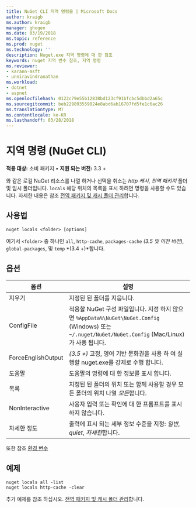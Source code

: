 ```yaml
---
title: NuGet CLI 지역 명령을 | Microsoft Docs
author: kraigb
ms.author: kraigb
manager: ghogen
ms.date: 03/19/2018
ms.topic: reference
ms.prod: nuget
ms.technology: ''
description: Nuget.exe 지역 명령에 대 한 참조
keywords: nuget 지역 변수 참조, 지역 명령
ms.reviewer:
- karann-msft
- unniravindranathan
ms.workload:
- dotnet
- aspnet
ms.openlocfilehash: 0122c79e55b12838bd123cf91bfcbc5dbbd2a65c
ms.sourcegitcommit: beb229893559824e8abd6ab16707fd5fe1c6ac26
ms.translationtype: MT
ms.contentlocale: ko-KR
ms.lasthandoff: 03/28/2018
---
```

# <a name="locals-command-nuget-cli"></a>지역 명령 (NuGet CLI)

**적용 대상:** 소비 패키지 &bullet; **지원 되는 버전:** 3.3 +

와 같은 로컬 NuGet 리소스를 나열 하거나 선택을 취소는 *http 캐시*, *전역 패키지* 폴더 및 임시 폴더입니다. `locals` 해당 위치의 목록을 표시 하려면 명령을 사용할 수도 있습니다. 자세한 내용은 참조 [전역 패키지 및 캐시 폴더 관리](../consume-packages/managing-the-global-packages-and-cache-folders.md)합니다.

## <a name="usage"></a>사용법

```cli
nuget locals <folder> [options]
```

여기서 `<folder>` 중 하나인 `all`, `http-cache`, `packages-cache` *(3.5 및 이전 버전)*, `global-packages`, 및 `temp` *(3.4 +)*합니다.

## <a name="options"></a>옵션

| 옵션 | 설명 |
| --- | --- |
| 지우기 | 지정된 된 폴더를 지웁니다. |
| ConfigFile | 적용할 NuGet 구성 파일입니다. 지정 하지 않으면 `%AppData%\NuGet\NuGet.Config` (Windows) 또는 `~/.nuget/NuGet/NuGet.Config` (Mac/Linux)가 사용 됩니다.|
| ForceEnglishOutput | *(3.5 +)*  고정, 영어 기반 문화권을 사용 하 여 실행할 nuget.exe를 강제로 수행 합니다. |
| 도움말 | 도움말의 명령에 대 한 정보를 표시 합니다. |
| 목록 | 지정된 된 폴더의 위치 또는 함께 사용할 경우 모든 폴더의 위치 나열 *모든*합니다. |
| NonInteractive | 사용자 입력 또는 확인에 대 한 프롬프트를 표시 하지 않습니다. |
| 자세한 정도 | 출력에 표시 되는 세부 정보 수준을 지정: *일반*, *quiet*, *자세한*합니다. |

또한 참조 [환경 변수](cli-ref-environment-variables.md)

## <a name="examples"></a>예제

```cli
nuget locals all -list
nuget locals http-cache -clear
```

추가 예제를 참조 하십시오. [전역 패키지 및 캐시 폴더 관리](../consume-packages/managing-the-global-packages-and-cache-folders.md)합니다.
